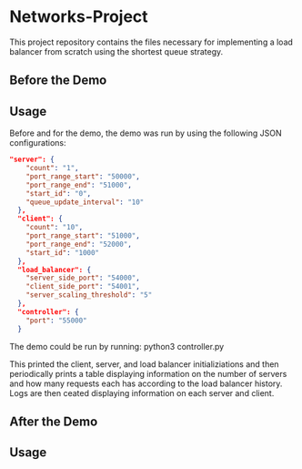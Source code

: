 # Networks-Project

This project repository contains the files necessary for implementing a load balancer from scratch using the shortest queue strategy.

## Before the Demo

## Usage

Before and for the demo, the demo was run by using the following JSON configurations:

```json
"server": {
    "count": "1",
    "port_range_start": "50000",
    "port_range_end": "51000",
    "start_id": "0",
    "queue_update_interval": "10"
  },
  "client": {
    "count": "10",
    "port_range_start": "51000",
    "port_range_end": "52000",
    "start_id": "1000"
  },
  "load_balancer": {
    "server_side_port": "54000",
    "client_side_port": "54001",
    "server_scaling_threshold": "5"
  },
  "controller": {
    "port": "55000"
  }
```

The demo could be run by running:
python3 controller.py

This printed the client, server, and load balancer initializiations and then periodically prints a table displaying information on the number of servers and how many requests each has according to the load balancer history.
Logs are then ceated displaying information on each server and client.

## After the Demo

## Usage
  
